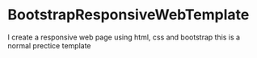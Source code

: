 # BootstrapResponsiveWebTemplate
I create a responsive web page using html, css and bootstrap this is a normal prectice template
